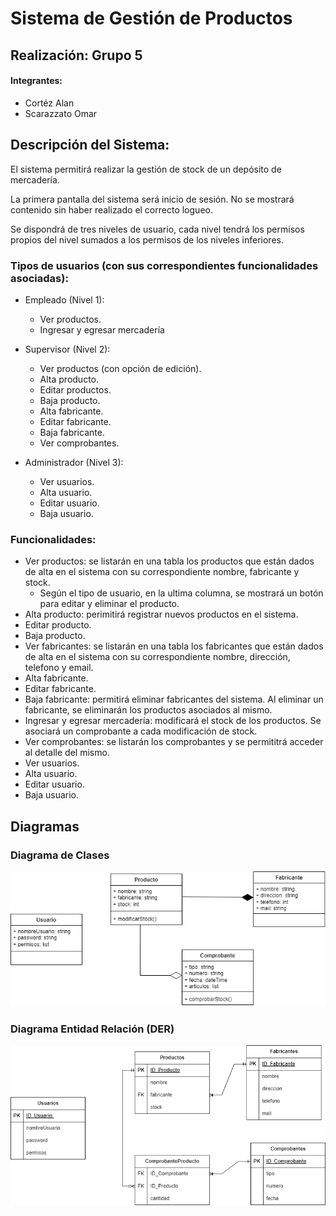 # Sistema de Gestión de Productos

## Realización: Grupo 5
#### Integrantes:
- Cortéz Alan
- Scarazzato Omar


## Descripción del Sistema:

El sistema permitirá realizar la gestión de stock de un depósito de mercadería.

La primera pantalla del sistema será inicio de sesión. No se mostrará contenido sin haber realizado el correcto logueo.

Se dispondrá de tres niveles de usuario, cada nivel tendrá los permisos propios del nivel sumados a los permisos de los niveles inferiores.

### Tipos de usuarios (con sus correspondientes funcionalidades asociadas):
- Empleado (Nivel 1):
  - Ver productos.
  - Ingresar y egresar mercadería

- Supervisor (Nivel 2):
  -	Ver productos (con opción de edición).
  - Alta producto.
  - Editar productos.
  - Baja producto.
  - Alta fabricante.
  - Editar fabricante.
  - Baja fabricante.
  - Ver comprobantes.

- Administrador (Nivel 3):
  - Ver usuarios.
  - Alta usuario.
  - Editar usuario.
  - Baja usuario.

### Funcionalidades:
- Ver productos: se listarán en una tabla los productos que están dados de alta en el sistema con su correspondiente nombre, fabricante y stock.
  - Según el tipo de usuario, en la ultima columna, se mostrará un botón para editar y eliminar el producto.
- Alta producto: perimitirá registrar nuevos productos en el sistema.
- Editar producto.
- Baja producto.
- Ver fabricantes: se listarán en una tabla los fabricantes que están dados de alta en el sistema con su correspondiente nombre, dirección, telefono y email.
- Alta fabricante.
- Editar fabricante.
- Baja fabricante: permitirá eliminar fabricantes del sistema. Al eliminar un fabricante, se eliminarán los productos asociados al mismo.
- Ingresar y egresar mercadería: modificará el stock de los productos. Se asociará un comprobante a cada modificación de stock.
- Ver comprobantes: se listarán los comprobantes y se permititrá acceder al detalle del mismo.
- Ver usuarios.
- Alta usuario.
- Editar usuario.
- Baja usuario.

## Diagramas
### Diagrama de Clases
![DiagramaDeClases](/DiagramaDeClases.png)
### Diagrama Entidad Relación (DER)
![DER](/DER.png)
